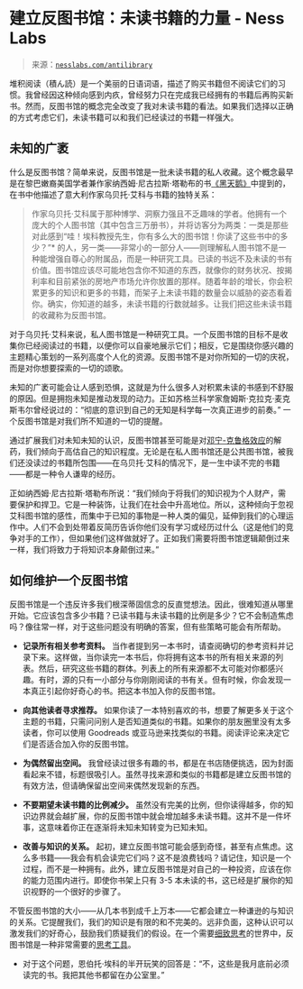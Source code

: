 <!--yml

分类：未分类

日期：2024 年 05 月 27 日 14:34:16

-->

# 建立反图书馆：未读书籍的力量 - Ness Labs

> 来源：[`nesslabs.com/antilibrary`](https://nesslabs.com/antilibrary)

堆积阅读（積ん読）是一个美丽的日语词语，描述了购买书籍但不阅读它们的习惯。我曾经因这种倾向感到内疚，曾经努力只在完成我已经拥有的书籍后再购买新书。然而，反图书馆的概念完全改变了我对未读书籍的看法。如果我们选择以正确的方式考虑它们，未读书籍可以和我们已经读过的书籍一样强大。

## 未知的广袤

什么是反图书馆？简单来说，反图书馆是一批未读书籍的私人收藏。这个概念最早是在黎巴嫩裔美国学者兼作家纳西姆·尼古拉斯·塔勒布的书[《黑天鹅》](https://amzn.to/3kHXigW)中提到的，在书中他描述了意大利作家乌贝托·艾科与书籍的独特关系：

> 作家乌贝托·艾科属于那种博学、洞察力强且不乏趣味的学者。他拥有一个庞大的个人图书馆（其中包含三万册书），并将访客分为两类：一类是那些对此感到“哇！埃科教授先生，你有多么大的图书馆！你读了这些书中的多少？”* 的人，另一类——非常小的一部分人——则理解私人图书馆不是一种能增强自尊心的附属品，而是一种研究工具。已读的书远不及未读的书有价值。图书馆应该尽可能地包含你不知道的东西，就像你的财务状况、按揭利率和目前紧张的房地产市场允许你放置的那样。随着年龄的增长，你会积累更多的知识和更多的书籍，而架子上未读书籍的数量会以威胁的姿态看着你。确实，你知道的越多，未读书籍的行数就越多。让我们把这些未读书籍的收藏称为反图书馆。

对于乌贝托·艾科来说，私人图书馆是一种研究工具。一个反图书馆的目标不是收集你已经阅读过的书籍，以便你可以自豪地展示它们；相反，它是围绕你感兴趣的主题精心策划的一系列高度个人化的资源。反图书馆不是对你所知的一切的庆祝，而是对你想要探索的一切的颂歌。

未知的广袤可能会让人感到恐惧，这就是为什么很多人对积累未读的书感到不舒服的原因。但是拥抱未知是推动发现的动力。正如苏格兰科学家詹姆斯·克拉克·麦克斯韦尔曾经说过的：“彻底的意识到自己的无知是科学每一次真正进步的前奏。” 一个反图书馆是对我们所不知道的一切的提醒。

通过扩展我们对未知未知的认识，反图书馆甚至可能是对[邓宁-克鲁格效应](https://nesslabs.com/dunning-kruger-effect)的解药，我们倾向于高估自己的知识程度。无论是在私人图书馆还是公共图书馆，被我们还没读过的书籍所包围——在乌贝托·艾科的情况下，是一生中读不完的书籍——都是一种令人谦卑的经历。

正如纳西姆·尼古拉斯·塔勒布所说：“我们倾向于将我们的知识视为个人财产，需要保护和捍卫。它是一种装饰，让我们在社会中升高地位。所以，这种倾向于忽视艾科图书馆的感性，而集中于已知的事物是一种人类的偏见，延伸到我们的心理运作中。人们不会到处带着反简历告诉你他们没有学习或经历过什么（这是他们的竞争对手的工作），但如果他们这样做就好了。正如我们需要将图书馆逻辑颠倒过来一样，我们将致力于将知识本身颠倒过来。”

## 如何维护一个反图书馆

反图书馆是一个违反许多我们根深蒂固信念的反直觉想法。因此，很难知道从哪里开始。它应该包含多少书籍？已读书籍与未读书籍的比例是多少？它不会制造焦虑吗？像往常一样，对于这些问题没有明确的答案，但有些策略可能会有所帮助。

+   **记录所有相关参考资料。** 当作者提到另一本书时，请查阅确切的参考资料并记录下来。这样做，当你读完一本书后，你将拥有这本书的所有相关来源的列表。然后，研究这些书籍的群体。列表上的所有来源都不太可能对你都感兴趣。有时，源的只有一小部分与你刚刚阅读的书有关。但有时候，你会发现一本真正引起你好奇心的书。把这本书加入你的反图书馆。

+   **向其他读者寻求推荐。** 如果你读了一本特别喜欢的书，想要了解更多关于这个主题的书籍，只需问问别人是否知道类似的书籍。如果你的朋友圈里没有太多读者，你可以使用 Goodreads 或亚马逊来找类似的书籍。阅读评论来决定它们是否适合加入你的反图书馆。

+   **为偶然留出空间。** 我曾经读过很多有趣的书，都是在书店随便挑选，因为封面看起来不错，标题很吸引人。虽然寻找来源和类似的书籍都是建立反图书馆的有效方法，但请确保留出空间来偶然发现新的东西。

+   **不要期望未读书籍的比例减少。** 虽然没有完美的比例，但你读得越多，你的知识边界就会越扩展，你的反图书馆中就会增加越多未读书籍。这并不是一件坏事，这意味着你正在逐渐将未知未知转变为已知未知。

+   **改善与知识的关系。** 起初，建立反图书馆可能会感到奇怪，甚至有点焦虑。这么多书籍——我会有机会读完它们吗？这不是浪费钱吗？请记住，知识是一个过程，而不是一种拥有。此外，建立反图书馆是对自己的一种投资，应该在你的能力范围内进行。即使你书架上只有 3-5 本未读的书，这已经是扩展你的知识视野的一个很好的步骤了。

不管反图书馆的大小——从几本书到成千上万本——它都会建立一种谦逊的与知识的关系。它提醒我们，我们的知识是有限的和不完美的。远非负面，这种认识可以激发我们的好奇心，鼓励我们质疑我们的假设。在一个需要[细致思考](https://nesslabs.com/nuanced-thinking-versus-polarized-thinking)的世界中，反图书馆是一种非常需要的[思考工具](https://nesslabs.com/topic/tools)。

* 对于这个问题，恩伯托·埃科的半开玩笑的回答是：“不，这些是我月底前必须读完的书。我把其他书都留在办公室里。”

